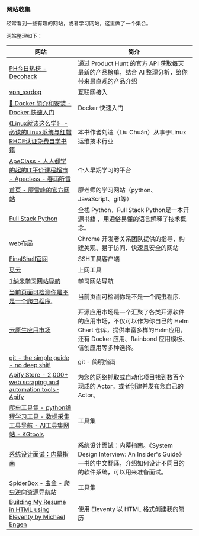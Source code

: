 ### 网站收集
经常看到一些有趣的网站，或者学习网站，这里做了一个集合。



网站整理如下：

| 网站 | 简介 |
| --- | --- |
| [PH今日热榜 - Decohack](https://decohack.com/category/producthunt/) | 通过 Product Hunt 的官方 API 获取每天最新的产品榜单，结合 AI 整理分析，给你带来最直观的产品介绍 |
| [vpn_ssrdog](https://e.ssrdog222.com/) | 互联网接入 |
| [🎉 Docker 简介和安装 - Docker 快速入门](https://docker.easydoc.net/) | Docker 快速入门 |
| [《Linux就该这么学》 - 必读的Linux系统与红帽RHCE认证免费自学书籍](https://www.linuxprobe.com/) | 本书作者刘遄（Liu Chuán）从事于Linux运维技术行业 |
| [ApeClass - 人人都学的起的IT平价课程超市 - Apeclass - 春雨听雷](https://www.apeclass.com/) | 个人早期学习的平台 |
| [首页 - 廖雪峰的官方网站](https://liaoxuefeng.com/) | 廖老师的学习网站（python、JavaScript、git等） |
| [Full Stack Python](https://www.fullstackpython.com/) | 全栈 Python，Full Stack Python是一本开源书籍 ，用通俗易懂的语言解释了技术概念。 |
| [web布局](https://web.dev/learn/css/layout?hl=zh-cn) | Chrome 开发者关系团队提供的指导，构建美观、易于访问、快速且安全的网站 |
| [FinalShell官网](https://www.hostbuf.com/?install_fs) | SSH工具客户端 |
| [觅云](https://www.miyun.la/user/profile) | 上网工具 |
| [1纳米学习网站导航](http://www.1nami.com/) | 学习网站导航 |
| [当前页面可检测你是不是一个爬虫程序.](https://javabin.cn/bot/bot.html) | 当前页面可检测你是不是一个爬虫程序. |
| [云原生应用市场](https://hub.grapps.cn/) | 开源应用市场是一个汇聚了各类开源软件的应用市场，不仅可以作为你自己的 Helm Chart 仓库，提供丰富多样的Helm应用，还有 Docker 应用、Rainbond 应用模板、信创应用等多种选择。 |
| [git - the simple guide - no deep shit!](https://rogerdudler.github.io/git-guide/index.zh.html) | git - 简明指南 |
| [Apify Store - 2,000+ web scraping and automation tools · Apify](https://apify.com/store) | 为您的网络抓取或自动化项目找到数百个现成的 Actor。或者创建并发布您自己的 Actor。 |
| [爬虫工具集 - python编程学习工具 - 数据采集工具导航 - AI工具集网站 - KGtools](https://www.kgtools.cn/) | 工具集 |
| [系统设计面试：内幕指南](https://learning-guide.gitbook.io/system-design-interview/chapter-01-scale-from-zero-to-millions-of-users) | 系统设计面试：内幕指南。《System Design Interview: An Insider's Guide》一书的中文翻译，介绍如何设计不同目的的软件系统，可以用来准备面试。 |
| [SpiderBox - 虫盒 - 爬虫逆向资源导航站](https://spiderbox.cn/) | 工具集 |
| [Building My Resume in HTML using Eleventy by Michael Engen](https://michaelengen.com/posts/my-eleventy-resume/) | 使用 Eleventy 以 HTML 格式创建我的简历 |


